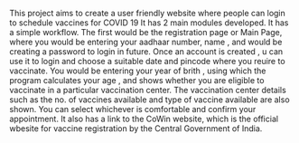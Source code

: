 This project aims to create a user friendly website where people can login to schedule vaccines for COVID 19
It has 2 main modules developed.
It has a simple workflow.
The first would be the registration page or Main Page, where you would be entering your aadhaar number, name , and would be creating a password to login in future.
Once an account is created , u can use it to login and choose a suitable date and pincode where you reuire to vaccinate.
You would be entering your year of brith , using which the program calculates your age , and shows whether you are eligible to vaccinate in a particular vaccination center.
The vaccination center details such as the no. of vaccines available and type of vaccine available are also shown.
You can select whichever is comfortable and confirm your appointment.
It also has a link to the CoWin website, which is the official wbesite for vaccine registration by the Central Government of India.
